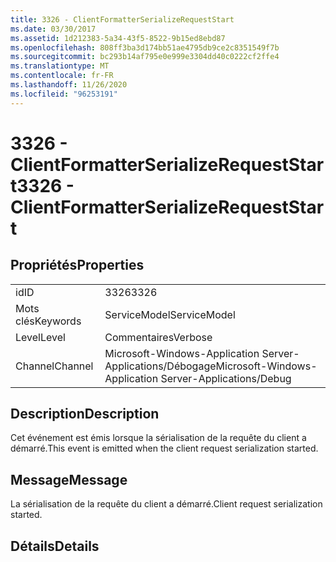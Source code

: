 ```yaml
---
title: 3326 - ClientFormatterSerializeRequestStart
ms.date: 03/30/2017
ms.assetid: 1d212383-5a34-43f5-8522-9b15ed8ebd87
ms.openlocfilehash: 808ff3ba3d174bb51ae4795db9ce2c8351549f7b
ms.sourcegitcommit: bc293b14af795e0e999e3304dd40c0222cf2ffe4
ms.translationtype: MT
ms.contentlocale: fr-FR
ms.lasthandoff: 11/26/2020
ms.locfileid: "96253191"
---
```

# <a name="3326---clientformatterserializerequeststart"></a><span data-ttu-id="64225-102">3326 - ClientFormatterSerializeRequestStart</span><span class="sxs-lookup"><span data-stu-id="64225-102">3326 - ClientFormatterSerializeRequestStart</span></span>

## <a name="properties"></a><span data-ttu-id="64225-103">Propriétés</span><span class="sxs-lookup"><span data-stu-id="64225-103">Properties</span></span>  
  
|||  
|-|-|  
|<span data-ttu-id="64225-104">id</span><span class="sxs-lookup"><span data-stu-id="64225-104">ID</span></span>|<span data-ttu-id="64225-105">3326</span><span class="sxs-lookup"><span data-stu-id="64225-105">3326</span></span>|  
|<span data-ttu-id="64225-106">Mots clés</span><span class="sxs-lookup"><span data-stu-id="64225-106">Keywords</span></span>|<span data-ttu-id="64225-107">ServiceModel</span><span class="sxs-lookup"><span data-stu-id="64225-107">ServiceModel</span></span>|  
|<span data-ttu-id="64225-108">Level</span><span class="sxs-lookup"><span data-stu-id="64225-108">Level</span></span>|<span data-ttu-id="64225-109">Commentaires</span><span class="sxs-lookup"><span data-stu-id="64225-109">Verbose</span></span>|  
|<span data-ttu-id="64225-110">Channel</span><span class="sxs-lookup"><span data-stu-id="64225-110">Channel</span></span>|<span data-ttu-id="64225-111">Microsoft-Windows-Application Server-Applications/Débogage</span><span class="sxs-lookup"><span data-stu-id="64225-111">Microsoft-Windows-Application Server-Applications/Debug</span></span>|  
  
## <a name="description"></a><span data-ttu-id="64225-112">Description</span><span class="sxs-lookup"><span data-stu-id="64225-112">Description</span></span>  

 <span data-ttu-id="64225-113">Cet événement est émis lorsque la sérialisation de la requête du client a démarré.</span><span class="sxs-lookup"><span data-stu-id="64225-113">This event is emitted when the client request serialization started.</span></span>  
  
## <a name="message"></a><span data-ttu-id="64225-114">Message</span><span class="sxs-lookup"><span data-stu-id="64225-114">Message</span></span>  

 <span data-ttu-id="64225-115">La sérialisation de la requête du client a démarré.</span><span class="sxs-lookup"><span data-stu-id="64225-115">Client request serialization started.</span></span>  
  
## <a name="details"></a><span data-ttu-id="64225-116">Détails</span><span class="sxs-lookup"><span data-stu-id="64225-116">Details</span></span>
